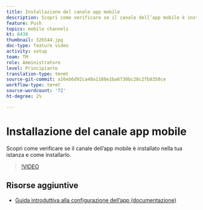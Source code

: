 ```yaml
---
title: Installazione del canale app mobile
description: Scopri come verificare se il canale dell’app mobile è installato nella tua istanza e come installarlo.
feature: Push
topics: mobile channels
kt: 6438
thumbnail: 326544.jpg
doc-type: feature video
activity: setup
team: TM
role: Amministratore
level: Principiante
translation-type: tm+mt
source-git-commit: a16eb6d92ca40a1188e1ba6730bc28c2fb8358ce
workflow-type: tm+mt
source-wordcount: '72'
ht-degree: 2%

---
```



# Installazione del canale app mobile

Scopri come verificare se il canale dell’app mobile è installato nella tua istanza e come installarlo.

>[!VIDEO](https://video.tv.adobe.com/v/326544?quality=12)

## Risorse aggiuntive

* [Guida introduttiva alla configurazione dell’app (documentazione)](https://experienceleague.adobe.com/docs/campaign-classic/using/sending-messages/sending-push-notifications/configure-the-mobile-app/get-started-app-config.html?lang=en#installing-package-ios)
